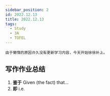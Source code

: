 ```yaml
---
sidebar_position: 2
id: 2022.12.13
title: 2022.12.13
tags:
  - Study
  - 3A
  - TOFEL
---
```


```
由于懒惰的原因许久没有更新学习内容，今天开始徐徐补上。
```

## 写作作业总结

1. **鉴于** Given (the fact) that...
2. **即** i.e.
